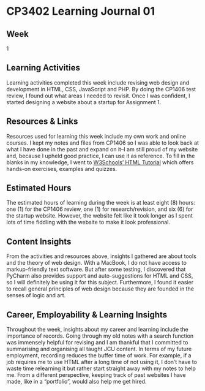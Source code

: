 # CP3402 Learning Journal 01
## Week
1
## Learning Activities

Learning activities completed this week include revising web design and development in HTML, CSS, JavaScript and PHP. By doing the CP1406 test review, I found out what areas I needed to revisit. Once I was confident, I started designing a website about a startup for Assignment 1.

## Resources & Links

Resources used for learning this week include my own work and online courses. I kept my notes and files from CP1406 so I was able to look back at what I have done in the past and expand on it–I am still proud of my website and, because I upheld good practice, I can use it as reference. To fill in the blanks in my knowledge, I went to [W3Schools’ HTML Tutorial](https://www.w3schools.com/html/) which offers hands-on exercises, examples and quizzes.

## Estimated Hours

The estimated hours of learning during the week is at least eight (8) hours: one (1) for the CP1406 review, one (1) for research/revision, and six (6) for the startup website. However, the website felt like it took longer as I spent lots of time fiddling with the website to make it look professional.

## Content Insights

From the activities and resources above, insights I gathered are about tools and the theory of web design. With a MacBook, I do not have access to markup-friendly text software. But after some testing, I discovered that PyCharm also provides support and auto-suggestions for HTML and CSS, so I will definitely be using it for this subject. Furthermore, I found it easier to recall general principles of web design because they are founded in the senses of logic and art.

## Career, Employability & Learning Insights

Throughout the week, insights about my career and learning include the importance of records. Going through my old notes with a search function was immensely helpful for revising and I am thankful that I committed to summarising and organising all taught JCU content. In terms of my future employment, recording reduces the buffer time of work. For example, if a job requires me to use HTML after a long time of not using it, I don’t have to waste time relearning it but rather start straight away with my notes to help me. From a different perspective, keeping track of past websites I have made, like in a “portfolio”, would also help me get hired.
